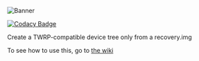 ![Banner](https://raw.githubusercontent.com/SebaUbuntu/TWRP-device-tree-generator/master/assets/banner.png)

[![Codacy Badge](https://api.codacy.com/project/badge/Grade/69d10f044ce34de2bf7ae6ee7fe0595e)](https://app.codacy.com/manual/SebaUbuntu/TWRP-device-tree-generator?utm_source=github.com&utm_medium=referral&utm_content=SebaUbuntu/TWRP-device-tree-generator&utm_campaign=Badge_Grade_Dashboard)

Create a TWRP-compatible device tree only from a recovery.img

To see how to use this, go to [the wiki](https://github.com/SebaUbuntu/TWRP-device-tree-generator/wiki)